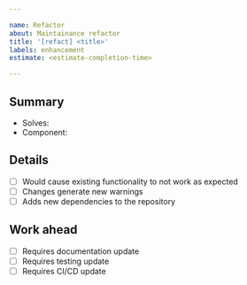 ```yaml
---

name: Refactor
about: Maintainance refactor
title: '[refact] <title>'
labels: enhancement
estimate: <estimate-completion-time>

---
```


Summary
-------
- Solves: <!-- REQUIRED # of the issue assigned or N/A if none -->
- Component: <!-- REQUIRED Which components/services were refactored? -->

Details
-------
<!-- For each point, if true please add details in a subsection below. -->
- [ ] Would cause existing functionality to not work as expected
- [ ] Changes generate new warnings
- [ ] Adds new dependencies to the repository

Work ahead
----------
- [ ] Requires documentation update
- [ ] Requires testing update
- [ ] Requires CI/CD update
